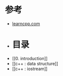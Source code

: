 # 参考
- [learncpp.com](https://www.learncpp.com/)
- # 目录
- [[0. introduction]]
- [[c++ : data structure]]
- [[c++ : iostream]]